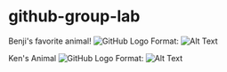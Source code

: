 # github-group-lab

Benji's favorite animal!
![GitHub Logo](https://cdn.britannica.com/79/191679-050-C7114D2B/Adult-capybara.jpg)
Format: ![Alt Text](url)

Ken's Animal
![GitHub Logo](https://travel.mqcdn.com/mapquest/travel/wp-content/uploads/2013/06/GettyImages-125335389-scaled.jpg)
Format: ![Alt Text](url)
